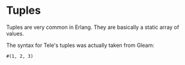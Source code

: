 # Tuples

Tuples are very common in Erlang. They are basically a static array of values.

The syntax for Tele's tuples was actually taken from Gleam:

```
#(1, 2, 3)
```

